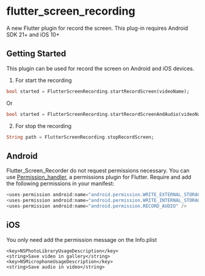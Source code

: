 # flutter_screen_recording

A new Flutter plugin for record the screen. This plug-in requires Android SDK 21+ and iOS 10+

## Getting Started

This plugin can be used for record the screen on Android and iOS devices.

1. For start the recording

```dart
bool started = FlutterScreenRecording.startRecordScreen(videoName);
```

Or

```dart
bool started = FlutterScreenRecording.startRecordScreenAndAudio(videoName);
```

2. For stop the recording

```dart
String path = FlutterScreenRecording.stopRecordScreen;
```

## Android

Flutter_Screen_Recorder do not request permissions necessary. You can use [Permission_handler](https://pub.dev/packages/permission_handler), a permissions plugin for Flutter.
Require and add the following permissions in your manifest:

```java
<uses-permission android:name="android.permission.WRITE_EXTERNAL_STORAGE" />
<uses-permission android:name="android.permission.WRITE_INTERNAL_STORAGE" />
<uses-permission android:name="android.permission.RECORD_AUDIO" />
```

## iOS

You only need add the permission message on the Info.plist

    <key>NSPhotoLibraryUsageDescription</key>
    <string>Save video in gallery</string>
    <key>NSMicrophoneUsageDescription</key>
    <string>Save audio in video</string>
